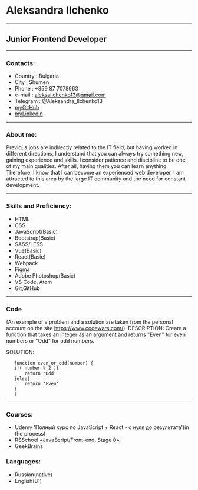 # **Aleksandra Ilchenko**
---------------------------------------------------------
## Junior Frontend Developer
---------------------------------------------------------
### Contacts:
* Country : Bulgaria
* City : Shumen
* Phone : +359 87 7078963
* e-mail : aleksailchenko13@gmail.com
* Telegram : @Aleksandra_Ilchenko13
* [myGitHub](https://github.com/Aleksa013)
* [myLinkedIn](https://www.linkedin.com/in/aleksandra-ilchenko/)

-----------------------------------------------------------
### About me:
Previous jobs are indirectly related to the IT field, but having worked in different directions, I understand that you can always try something new, gaining experience and skills.
I consider patience and discipline to be one of my main qualities. After all, having them you can learn anything. Therefore, I know that I can become an experienced web developer. I am attracted to this area by the large IT community and the need for constant development.

-----------------------------------------------------------
### Skills and Proficiency:
- HTML
- CSS
- JavaScript(Basic)
- Bootstrap(Basic)
- SASS/LESS
- Vue(Basic)
- React(Basic)
- Webpack
- Figma
- Adobe Photoshop(Basic)
- VS Code, Atom
- Git,GitHub

------------------------------------------------------------
### Code 

(An example of a problem and a solution are taken from the personal account on the site <https://www.codewars.com/>):
DESCRIPTION:
Create a function that takes an integer as an argument and returns "Even" for even numbers or "Odd" for odd numbers.

SOLUTION:
 ```
    function even_or_odd(number) {
    if( number % 2 ){
        return 'Odd' 
    }else{
        return 'Even'
    }
    }
```
-------------------------------------------------------------
### Courses:
- Udemy 
'Полный курс по JavaScript + React - с нуля до результата'(in the process)
- RSSchool «JavaScript/Front-end. Stage 0»
- GeekBrains
 ### Languages:
 - Russian(native)
 - English(B1)